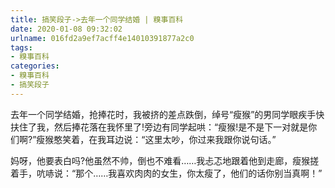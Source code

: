 ```yaml
---
title: 搞笑段子->去年一个同学结婚 | 糗事百科
date: 2020-01-08 09:32:02
urlname: 016fd2a9ef7acff4e14010391877a2c0
tags: 
- 糗事百科
categories:
- 糗事百科
- 搞笑段子
---
```

去年一个同学结婚，抢捧花时，我被挤的差点跌倒，绰号“瘦猴”的男同学眼疾手快扶住了我，然后捧花落在我怀里了!旁边有同学起哄：“瘦猴!是不是下一对就是你们啊?”瘦猴憨笑着，在我耳边说：“这里太吵，你过来我跟你说句话。”

妈呀，他要表白吗?他虽然不帅，倒也不难看……我忐忑地跟着他到走廊，瘦猴搓着手，吭哧说：“那个……我喜欢肉肉的女生，你太瘦了，他们的话你别当真啊！”


